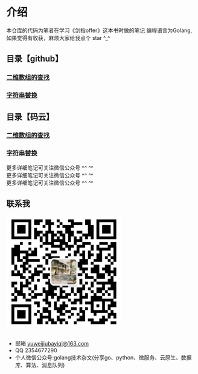 # 介绍
本仓库的代码为笔者在学习《剑指offer》这本书时做的笔记
编程语言为Golang,如果觉得有收获，麻烦大家给我点个 star ^_^

## 目录【github】
### [二维数组的查找](https://github.com/yuwe1/jianzhioffer/tree/master/day01/demo1)
### [字符串替换](https://github.com/yuwe1/jianzhioffer/tree/master/day01/demo2)

## 目录【码云】
### [二维数组的查找](https://gitee.com/yuweiwuyazi/jianzhioffer/tree/master/day01/demo1)
### [字符串替换](https://gitee.com/yuweiwuyazi/jianzhioffer/tree/master/day01/demo2)


更多详细笔记可关注微信公众号  ^_^  ^_^ <br />
更多详细笔记可关注微信公众号  ^_^  ^_^ <br />
更多详细笔记可关注微信公众号  ^_^  ^_^ <br />


## 联系我
<div style="align: center">
<img src="./img/公众号.png"/>
</div>

<br/>

- 邮箱 yuweijiubayiqi@163.com
- QQ  2354677290
- 个人微信公众号:golang技术杂文(分享go、python、微服务、云原生、数据库、算法、消息队列)
